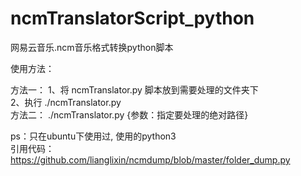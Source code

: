# ncmTranslatorScript_python
网易云音乐.ncm音乐格式转换python脚本

使用方法：

方法一：
  1、将 ncmTranslator.py 脚本放到需要处理的文件夹下    
     2、执行 ./ncmTranslator.py   
方法二：
  ./ncmTranslator.py {参数：指定要处理的绝对路径}  
    
ps：只在ubuntu下使用过, 使用的python3  
引用代码：https://github.com/lianglixin/ncmdump/blob/master/folder_dump.py
